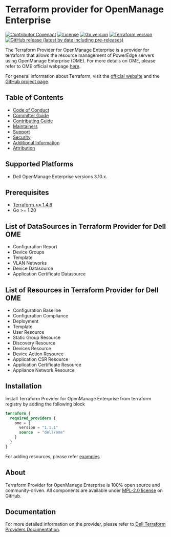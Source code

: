 # Terraform provider for OpenManage Enterprise

[![Contributor Covenant](https://img.shields.io/badge/Contributor%20Covenant-v2.1%20adopted-ff69b4.svg)](https://github.com/dell/terraform-provider-ome/blob/main/about/CODE_OF_CONDUCT.md)
[![License](https://img.shields.io/github/license/dell/terraform-provider-ome)](https://github.com/dell/terraform-provider-ome/blob/main/LICENSE)
[![Go version](https://img.shields.io/badge/go-1.20+-blue.svg)](https://go.dev/dl/)
[![Terraform version](https://img.shields.io/badge/terraform-1.4+-blue.svg)](https://www.terraform.io/downloads)
[![GitHub release (latest by date including pre-releases)](https://img.shields.io/github/v/release/dell/terraform-provider-ome?include_prereleases&label=latest&style=flat-square)](https://github.com/dell/terraform-provider-ome/releases)


The Terraform Provider for OpenManage Enterprise is a provider for terraform that allows the resource management of PowerEdge servers using OpenManage Enterprise (OME). For more details on OME, please refer to OME official webpage [here][ome-website].

For general information about Terraform, visit the [official website][tf-website] and the [GitHub project page][tf-github].

[tf-website]: https://terraform.io
[tf-github]: https://github.com/hashicorp/terraform
[ome-website]:  https://www.dell.com/support/kbdoc/en-in/000175879/support-for-openmanage-enterprise?lang=en



## Table of Contents

  * [Code of Conduct](https://github.com/dell/terraform-provider-ome/blob/main/about/CODE_OF_CONDUCT.md)
  * [Committer Guide](https://github.com/dell/terraform-provider-ome/blob/main/about/COMMITTER_GUIDE.md)
  * [Contributing Guide](https://github.com/dell/terraform-provider-ome/blob/main/about/CONTRIBUTING.md)
  * [Maintainers](https://github.com/dell/terraform-provider-ome/blob/main/about/MAINTAINERS.md)
  * [Support](https://github.com/dell/terraform-provider-ome/blob/main/about/SUPPORT.md)
  * [Security](https://github.com/dell/terraform-provider-ome/blob/main/about/SECURITY.md)
  * [Additional Information](https://github.com/dell/terraform-provider-ome/blob/main/about/ADDITIONAL_INFORMATION.md)
  * [Attribution](https://github.com/dell/terraform-provider-ome/blob/main/about/ATTRIBUTION.md)

## Supported Platforms
  * Dell OpenManage Enterprise versions 3.10.x.

## Prerequisites
  * [Terraform >= 1.4.6](https://www.terraform.io)
  * Go >= 1.20

## List of DataSources in Terraform Provider for Dell OME
  * Configuration Report
  * Device Groups
  * Template
  * VLAN Networks
  * Device Datasource
  * Application Certificate Datasource

## List of Resources in Terraform Provider for Dell OME
  * Configuration Baseline
  * Configuration Compliance
  * Deployment
  * Template
  * User Resource
  * Static Group Resource
  * Discovery Resource
  * Devices Resource
  * Device Action Resource
  * Application CSR Resource
  * Application Certificate Resource
  * Appliance Network Resource

## Installation
Install Terraform Provider for OpenManage Enterprise from terraform registry by adding the following block
```terraform
terraform {
  required_providers {
    ome = {
      version = "1.1.1"
      source  = "dell/ome"
    }
  }
}
````
For adding resources, please refer [examples](https://github.com/dell/terraform-provider-ome/blob/main/docs)

## About
Terraform Provider for OpenManage Enterprise is 100% open source and community-driven. All components are available under [MPL-2.0 license](https://www.mozilla.org/en-US/MPL/2.0/) on GitHub.

## Documentation
For more detailed information on the provider, please refer to [Dell Terraform Providers Documentation](https://dell.github.io/terraform-docs/).
